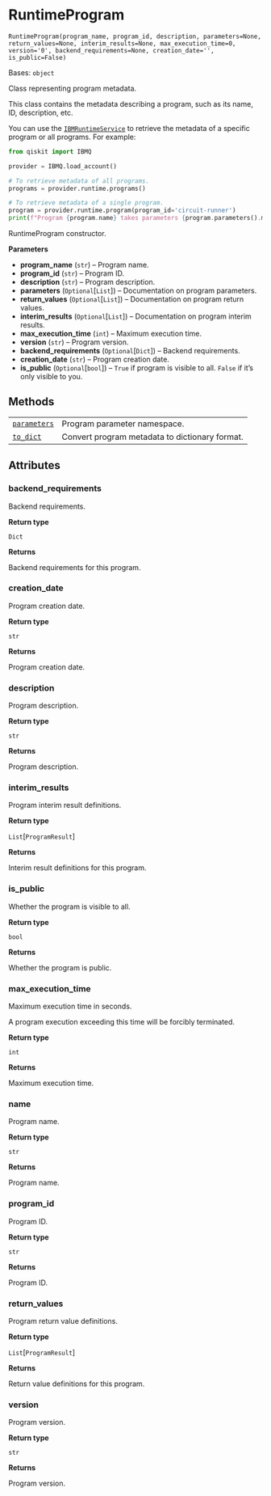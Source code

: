 # RuntimeProgram

<span id="undefined" />

`RuntimeProgram(program_name, program_id, description, parameters=None, return_values=None, interim_results=None, max_execution_time=0, version='0', backend_requirements=None, creation_date='', is_public=False)`

Bases: `object`

Class representing program metadata.

This class contains the metadata describing a program, such as its name, ID, description, etc.

You can use the [`IBMRuntimeService`](qiskit.providers.ibmq.runtime.IBMRuntimeService#qiskit.providers.ibmq.runtime.IBMRuntimeService "qiskit.providers.ibmq.runtime.IBMRuntimeService") to retrieve the metadata of a specific program or all programs. For example:

```python
from qiskit import IBMQ

provider = IBMQ.load_account()

# To retrieve metadata of all programs.
programs = provider.runtime.programs()

# To retrieve metadata of a single program.
program = provider.runtime.program(program_id='circuit-runner')
print(f"Program {program.name} takes parameters {program.parameters().metadata}")
```

RuntimeProgram constructor.

**Parameters**

*   **program\_name** (`str`) – Program name.
*   **program\_id** (`str`) – Program ID.
*   **description** (`str`) – Program description.
*   **parameters** (`Optional`\[`List`]) – Documentation on program parameters.
*   **return\_values** (`Optional`\[`List`]) – Documentation on program return values.
*   **interim\_results** (`Optional`\[`List`]) – Documentation on program interim results.
*   **max\_execution\_time** (`int`) – Maximum execution time.
*   **version** (`str`) – Program version.
*   **backend\_requirements** (`Optional`\[`Dict`]) – Backend requirements.
*   **creation\_date** (`str`) – Program creation date.
*   **is\_public** (`Optional`\[`bool`]) – `True` if program is visible to all. `False` if it’s only visible to you.

## Methods

|                                                                                                                                                                                           |                                                |
| ----------------------------------------------------------------------------------------------------------------------------------------------------------------------------------------- | ---------------------------------------------- |
| [`parameters`](qiskit.providers.ibmq.runtime.RuntimeProgram.parameters#qiskit.providers.ibmq.runtime.RuntimeProgram.parameters "qiskit.providers.ibmq.runtime.RuntimeProgram.parameters") | Program parameter namespace.                   |
| [`to_dict`](qiskit.providers.ibmq.runtime.RuntimeProgram.to_dict#qiskit.providers.ibmq.runtime.RuntimeProgram.to_dict "qiskit.providers.ibmq.runtime.RuntimeProgram.to_dict")             | Convert program metadata to dictionary format. |

## Attributes

<span id="undefined" />

### backend\_requirements

Backend requirements.

**Return type**

`Dict`

**Returns**

Backend requirements for this program.

<span id="undefined" />

### creation\_date

Program creation date.

**Return type**

`str`

**Returns**

Program creation date.

<span id="undefined" />

### description

Program description.

**Return type**

`str`

**Returns**

Program description.

<span id="undefined" />

### interim\_results

Program interim result definitions.

**Return type**

`List`\[`ProgramResult`]

**Returns**

Interim result definitions for this program.

<span id="undefined" />

### is\_public

Whether the program is visible to all.

**Return type**

`bool`

**Returns**

Whether the program is public.

<span id="undefined" />

### max\_execution\_time

Maximum execution time in seconds.

A program execution exceeding this time will be forcibly terminated.

**Return type**

`int`

**Returns**

Maximum execution time.

<span id="undefined" />

### name

Program name.

**Return type**

`str`

**Returns**

Program name.

<span id="undefined" />

### program\_id

Program ID.

**Return type**

`str`

**Returns**

Program ID.

<span id="undefined" />

### return\_values

Program return value definitions.

**Return type**

`List`\[`ProgramResult`]

**Returns**

Return value definitions for this program.

<span id="undefined" />

### version

Program version.

**Return type**

`str`

**Returns**

Program version.
